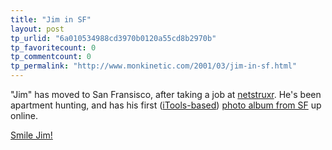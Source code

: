 ```yaml
---
title: "Jim in SF"
layout: post
tp_urlid: "6a010534988cd3970b0120a55cd8b2970b"
tp_favoritecount: 0
tp_commentcount: 0
tp_permalink: "http://www.monkinetic.com/2001/03/jim-in-sf.html"
---
```

&quot;Jim&quot; has moved to San Fransisco, after taking a job at <a href="http://www.netstruxr.com">netstruxr</a>. He&#39;s been apartment hunting, and has his first (<a href="http://itools.mac.com/WebObjects/iTools.woa?aff=consumer&amp;cty=US&amp;lang=en">iTools-based</a>) <a href="http://homepage.mac.com/roepcke/PhotoAlbum.html">photo album from SF</a> up online.

<a href="http://homepage.mac.com/roepcke/.Pictures/000134.JPG">Smile Jim!</a>
